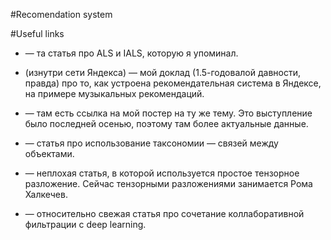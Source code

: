 #Recomendation system

#Useful links
 * [](https://yadi.sk/d/ye_l0Z0u6vUvO) — та статья про ALS и IALS, которую я упоминал.
 * [](https://study.yandex-team.ru/lib/talks/1730/) (изнутри сети Яндекса) — мой доклад (1.5-годовалой давности, правда) про то, как устроена рекомендательная система в Яндексе, на примере музыкальных рекомендаций.
 * [](https://yandexdataschool.com/conference/2015/program/roizner) — там есть ссылка на мой постер на ту же тему. Это выступление было последней осенью, поэтому там более актуальные данные.
 
 * [](https://yadi.sk/d/2Emm2xkQ6HsnS) — статья про использование таксономии — связей между объектами.
 * [](http://www.ra.ethz.ch/cdstore/www2010/www/p811.pdf) — неплохая статья, в которой используется простое тензорное разложение. Сейчас тензорными разложениями занимается Рома Халкечев.
 * [](http://arxiv.org/pdf/1409.2944.pdf) — относительно свежая статья про сочетание коллаборативной фильтрации с deep learning.
